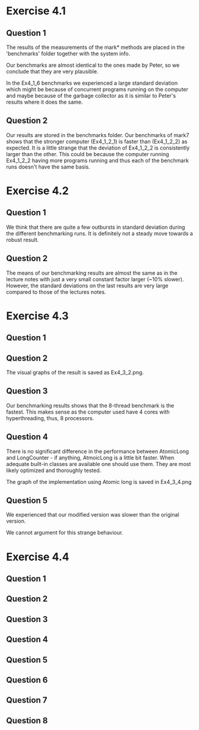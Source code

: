 Exercise 4.1
============

Question 1
----------
The results of the measurements of the mark* methods are placed in the
'benchmarks' folder together with the system info.

Our benchmarks are almost identical to the ones made by Peter, so we conclude
that they are very plausible.

In the Ex4_1_6 benchmarks we experienced a large standard deviation which might be
because of concurrent programs running on the computer and maybe because of
the garbage collector as it is similar to Peter's results where it does the
same.

Question 2
----------
Our results are stored in the benchmarks folder. Our benchmarks of mark7 shows
that the stronger computer (Ex4_1_2_1) is faster than (Ex4_1_2_2) as expected. It is
a little strange that the deviation of Ex4_1_2_2 is consistently larger than the
other. This could be because the computer running Ex4_1_2_2 having more programs
running and thus each of the benchmark runs doesn't have the same basis.

Exercise 4.2
============

Question 1
----------
We think that there are quite a few outbursts in standard deviation during the
different benchmarking runs. It is definitely not a steady move towards a robust
result.

Question 2
----------
The means of our benchmarking results are almost the same as in the lecture
notes with just a very small constant factor larger (~10% slower).
However, the standard deviations on the last results are very large compared to
those of the lectures notes.

Exercise 4.3
============

Question 1
----------


Question 2
----------
The visual graphs of the result is saved as Ex4_3_2.png.

Question 3
----------
Our benchmarking results shows that the 8-thread benchmark is the fastest. This
makes sense as the computer used have 4 cores with hyperthreading, thus, 8
processors.

Question 4
----------
There is no significant difference in the performance between AtomicLong and
LongCounter - if anything, AtmoicLong is a little bit faster.
When adequate built-in classes are available one should use them. They are most
likely optimized and thoroughly tested.

The graph of the implementation using Atomic long is saved in Ex4_3_4.png

Question 5
----------
We experienced that our modified version was slower than the original version.

We cannot argument for this strange behaviour.

Exercise 4.4
============

Question 1
----------


Question 2
----------


Question 3
----------


Question 4
----------


Question 5
----------


Question 6
----------


Question 7
----------


Question 8
----------

